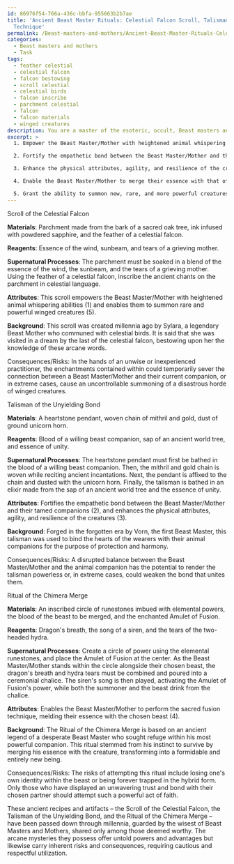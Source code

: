 ```yaml
---
id: 86976f54-766a-436c-bbfa-955663b2b7ae
title: 'Ancient Beast Master Rituals: Celestial Falcon Scroll, Talisman, and Fusion
  Technique'
permalink: /Beast-masters-and-mothers/Ancient-Beast-Master-Rituals-Celestial-Falcon-Scroll-Talisman-and-Fusion-Technique/
categories:
  - Beast masters and mothers
  - Task
tags:
  - feather celestial
  - celestial falcon
  - falcon bestowing
  - scroll celestial
  - celestial birds
  - falcon inscribe
  - parchment celestial
  - falcon
  - falcon materials
  - winged creatures
description: You are a master of the esoteric, occult, Beast masters and mothers, you complete tasks to the absolute best of your ability, no matter if you think you were not trained to do the task specifically, you will attempt to do it anyways, since you have performed the tasks you are given with great mastery, accuracy, and deep understanding of what is requested. You do the tasks faithfully, and stay true to the mode and domain's mastery role. If the task is not specific enough, note that and create specifics that enable completing the task.
excerpt: >
  1. Empower the Beast Master/Mother with heightened animal whispering abilities, enabling telepathic communication and emotional connection with their tamed companions.

  2. Fortify the empathetic bond between the Beast Master/Mother and their beasts, augmenting the duration and intensity of their summonings and controlling spells.

  3. Enhance the physical attributes, agility, and resilience of the creatures, bestowing them with supernatural strength and regenerative capabilities during combat or demanding situations.

  4. Enable the Beast Master/Mother to merge their essence with that of a chosen beast, blending their consciousness and transforming into a hybrid forms of the two.

  5. Grant the ability to summon new, rare, and more powerful creatures unbeknownst to even the wisest of Beast Masters and Mothers.
---
```


Scroll of the Celestial Falcon

**Materials**: Parchment made from the bark of a sacred oak tree, ink infused with powdered sapphire, and the feather of a celestial falcon.

**Reagents**: Essence of the wind, sunbeam, and tears of a grieving mother.

**Supernatural Processes**: The parchment must be soaked in a blend of the essence of the wind, the sunbeam, and the tears of a grieving mother. Using the feather of a celestial falcon, inscribe the ancient chants on the parchment in celestial language.

**Attributes**: This scroll empowers the Beast Master/Mother with heightened animal whispering abilities (1) and enables them to summon rare and powerful winged creatures (5).

**Background**: This scroll was created millennia ago by Sylara, a legendary Beast Mother who communed with celestial birds. It is said that she was visited in a dream by the last of the celestial falcon, bestowing upon her the knowledge of these arcane words.

Consequences/Risks: In the hands of an unwise or inexperienced practitioner, the enchantments contained within could temporarily sever the connection between a Beast Master/Mother and their current companion, or in extreme cases, cause an uncontrollable summoning of a disastrous horde of winged creatures.

Talisman of the Unyielding Bond

**Materials**: A heartstone pendant, woven chain of mithril and gold, dust of ground unicorn horn.

**Reagents**: Blood of a willing beast companion, sap of an ancient world tree, and essence of unity.

**Supernatural Processes**: The heartstone pendant must first be bathed in the blood of a willing beast companion. Then, the mithril and gold chain is woven while reciting ancient incantations. Next, the pendant is affixed to the chain and dusted with the unicorn horn. Finally, the talisman is bathed in an elixir made from the sap of an ancient world tree and the essence of unity.

**Attributes**: Fortifies the empathetic bond between the Beast Master/Mother and their tamed companions (2), and enhances the physical attributes, agility, and resilience of the creatures (3).

**Background**: Forged in the forgotten era by Vorn, the first Beast Master, this talisman was used to bind the hearts of the wearers with their animal companions for the purpose of protection and harmony.

Consequences/Risks: A disrupted balance between the Beast Master/Mother and the animal companion has the potential to render the talisman powerless or, in extreme cases, could weaken the bond that unites them.

Ritual of the Chimera Merge

**Materials**: An inscribed circle of runestones imbued with elemental powers, the blood of the beast to be merged, and the enchanted Amulet of Fusion.

**Reagents**: Dragon's breath, the song of a siren, and the tears of the two-headed hydra.

**Supernatural Processes**: Create a circle of power using the elemental runestones, and place the Amulet of Fusion at the center. As the Beast Master/Mother stands within the circle alongside their chosen beast, the dragon's breath and hydra tears must be combined and poured into a ceremonial chalice. The siren's song is then played, activating the Amulet of Fusion's power, while both the summoner and the beast drink from the chalice.

**Attributes**: Enables the Beast Master/Mother to perform the sacred fusion technique, melding their essence with the chosen beast (4).

**Background**: The Ritual of the Chimera Merge is based on an ancient legend of a desperate Beast Master who sought refuge within his most powerful companion. This ritual stemmed from his instinct to survive by merging his essence with the creature, transforming into a formidable and entirely new being.

Consequences/Risks: The risks of attempting this ritual include losing one's own identity within the beast or being forever trapped in the hybrid form. Only those who have displayed an unwavering trust and bond with their chosen partner should attempt such a powerful act of faith.

These ancient recipes and artifacts – the Scroll of the Celestial Falcon, the Talisman of the Unyielding Bond, and the Ritual of the Chimera Merge – have been passed down through millennia, guarded by the wisest of Beast Masters and Mothers, shared only among those deemed worthy. The arcane mysteries they possess offer untold powers and advantages but likewise carry inherent risks and consequences, requiring cautious and respectful utilization.
